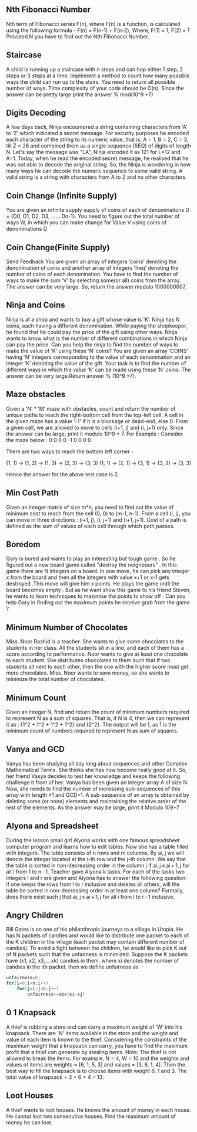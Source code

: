 ## Nth Fibonacci Number
Nth term of Fibonacci series F(n), where F(n) is a function, is calculated using the following formula -
    F(n) = F(n-1) + F(n-2), 
    Where, F(1) =  1, 
           F(2) = 1
Provided N you have to find out the Nth Fibonacci Number.

## Staircase
A child is running up a staircase with n steps and can hop either 1 step, 2 steps or 3 steps at a time. Implement a method to count how many possible ways the child can run up to the stairs. You need to return all possible number of ways.
Time complexity of your code should be O(n).
Since the answer can be pretty large print the answer % mod(10^9 +7)

## Digits Decoding
A few days back, Ninja encountered a string containing characters from ‘A’ to ‘Z’ which indicated a secret message. For security purposes he encoded each character of the string to its numeric value, that is, A = 1, B = 2, C = 3, till Z = 26 and combined them as a single sequence (SEQ) of digits of length N. Let's say the message was "LA", Ninja encoded it as 121 for L=12 and A=1.
Today, when he read the encoded secret message, he realised that he was not able to decode the original string. So, the Ninja is wondering in how many ways he can decode the numeric sequence to some valid string.
A valid string is a string with characters from A to Z and no other characters.

## Coin Change (Infinite Supply)
You are given an infinite supply supply of coins of each of denominations D = {D0, D1, D2, D3, ...... Dn-1}. You need to figure out the total number of ways W, in which you can make change for Value V using coins of denominations D

## Coin Change(Finite Supply)
Send Feedback
You are given an array of integers ‘coins’ denoting the denomination of coins and another array of integers ‘freq’ denoting the number of coins of each denomination.
You have to find the number of ways to make the sum ‘V’ by selecting some(or all) coins from the array.
The answer can be very large. So, return the answer modulo 1000000007.

## Ninja and Coins
Ninja is at a shop and wants to buy a gift whose value is ‘K’. Ninja has N coins, each having a different denomination. While paying the shopkeeper, he found that he could pay the price of the gift using other ways. Ninja wants to know what is the number of different combinations in which Ninja can pay the price. Can you help the ninja to find the number of ways to make the value of ‘K’ using these ‘N’ coins?
You are given an array ‘COINS’ having ‘N’ integers corresponding to the value of each denomination and an integer ‘K’ denoting the value of the gift. Your task is to find the number of different ways in which the value ‘K’ can be made using these ‘N’ coins. The answer can be very large.Return answer % (10^9 +7).

## Maze obstacles
Given a ‘N’ * ’M’ maze with obstacles, count and return the number of unique paths to reach the right-bottom cell from the top-left cell. A cell in the given maze has a value '-1' if it is a blockage or dead-end, else 0. From a given cell, we are allowed to move to cells (i+1, j) and (i, j+1) only. Since the answer can be large, print it modulo 10^9 + 7.
For Example :
Consider the maze below :
0 0 0 
0 -1 0 
0 0 0

There are two ways to reach the bottom left corner - 

(1, 1) -> (1, 2) -> (1, 3) -> (2, 3) -> (3, 3)
(1, 1) -> (2, 1) -> (3, 1) -> (3, 2) -> (3, 3)

Hence the answer for the above test case is 2.

## Min Cost Path
Given an integer matrix of size m*n, you need to find out the value of minimum cost to reach from the cell (0, 0) to (m-1, n-1).
From a cell (i, j), you can move in three directions : (i+1, j), (i, j+1) and (i+1, j+1).
Cost of a path is defined as the sum of values of each cell through which path passes.

## Boredom
Gary is bored and wants to play an interesting but tough game . So he figured out a new board game called "destroy the neighbours" . In this game there are N integers on a board. In one move, he can pick any integer x from the board and then all the integers with value x+1 or x-1 gets destroyed .This move will give him x points.
He plays the game until the board becomes empty . But as he want show this game to his friend Steven, he wants to learn techniques to maximise the points to show off . Can you help Gary in finding out the maximum points he receive grab from the game ?

## Minimum Number of Chocolates
Miss. Noor Rashid is a teacher. She wants to give some chocolates to the students in her class. All the students sit in a line, and each of them has a score according to performance. Noor wants to give at least one chocolate to each student. She distributes chocolates to them such that If two students sit next to each other, then the one with the higher score must get more chocolates. Miss. Noor wants to save money, so she wants to minimize the total number of chocolates.

## Minimum Count
Given an integer N, find and return the count of minimum numbers required to represent N as a sum of squares.
That is, if N is 4, then we can represent it as : {1^2 + 1^2 + 1^2 + 1^2} and {2^2}. The output will be 1, as 1 is the minimum count of numbers required to represent N as sum of squares.

## Vanya and GCD
Vanya has been studying all day long about sequences and other Complex Mathematical Terms. She thinks she has now become really good at it. So, her friend Vasya decides to test her knowledge and keeps the following challenge it front of her:
Vanya has been given an integer array A of size N. Now, she needs to find the number of increasing sub-sequences of this array with length ≥1 and GCD=1. A sub-sequence of an array is obtained by deleting some (or none) elements and maintaining the relative order of the rest of the elements. As the answer may be large, print it Modulo 109+7

## Alyona and Spreadsheet
During the lesson small girl Alyona works with one famous spreadsheet computer program and learns how to edit tables.
Now she has a table filled with integers. The table consists of n rows and m columns. By ai, j we will denote the integer located at the i-th row and the j-th column. We say that the table is sorted in non-decreasing order in the column j if ai, j ≤ ai + 1, j for all i from 1 to n - 1.
Teacher gave Alyona k tasks. For each of the tasks two integers l and r are given and Alyona has to answer the following question: if one keeps the rows from l to r inclusive and deletes all others, will the table be sorted in non-decreasing order in at least one column? Formally, does there exist such j that ai, j ≤ ai + 1, j for all i from l to r - 1 inclusive.

## Angry Children
Bill Gates is on one of his philanthropic journeys to a village in Utopia. He has N packets of candies and would like to distribute one packet to each of the K children in the village (each packet may contain different number of candies). To avoid a fight between the children, he would like to pick K out of N packets such that the unfairness is minimized.
Suppose the K packets have (x1, x2, x3,....xk) candies in them, where xi denotes the number of candies in the ith packet, then we define unfairness as
```cpp
unfairness=0;
for(i=0;i<n;i++)
    for(j=i;j<n;j++)
        unfairness+=abs(xi-xj)
 ```
## 0 1 Knapsack
A thief is robbing a store and can carry a maximum weight of ‘W’ into his knapsack. There are 'N' items available in the store and the weight and value of each item is known to the thief. Considering the constraints of the maximum weight that a knapsack can carry, you have to find the maximum profit that a thief can generate by stealing items.
Note: The thief is not allowed to break the items.
For example, N = 4, W = 10 and the weights and values of items are weights = [6, 1, 5, 3] and values = [3, 6, 1, 4]. Then the best way to fill the knapsack is to choose items with weight 6, 1 and 3. The total value of knapsack = 3 + 6 + 4 = 13.

## Loot Houses
A thief wants to loot houses. He knows the amount of money in each house. He cannot loot two consecutive houses. Find the maximum amount of money he can loot.

